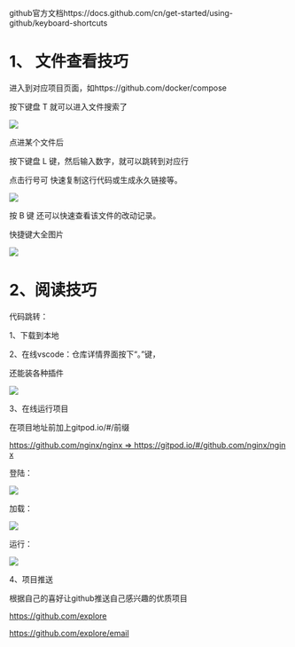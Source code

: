github官方文档https://docs.github.com/cn/get-started/using-github/keyboard-shortcuts





# 1、 文件查看技巧

进入到对应项目页面，如https://github.com/docker/compose



按下键盘 T 就可以进入文件搜索了

![](https://gitee.com/hxc8/images5/raw/master/img/202407172359557.jpg)





点进某个文件后



按下键盘 L 键，然后输入数字，就可以跳转到对应行







点击行号可 快速复制这行代码或生成永久链接等。



![](https://gitee.com/hxc8/images5/raw/master/img/202407172359723.jpg)







按 B 键 还可以快速查看该文件的改动记录。





快捷键大全图片

![](https://gitee.com/hxc8/images5/raw/master/img/202407180000985.jpg)





# 2、阅读技巧



代码跳转：

1、下载到本地

2、在线vscode：仓库详情界面按下“。”键，



还能装各种插件



![](https://gitee.com/hxc8/images5/raw/master/img/202407180000654.jpg)





3、在线运行项目

在项目地址前加上gitpod.io/#/前缀

https://github.com/nginx/nginx => https://gitpod.io/#/github.com/nginx/nginx

登陆：

![](https://gitee.com/hxc8/images5/raw/master/img/202407180000894.jpg)

加载：

![](https://gitee.com/hxc8/images5/raw/master/img/202407180000053.jpg)

运行：

![](https://gitee.com/hxc8/images5/raw/master/img/202407180000503.jpg)





4、项目推送

根据自己的喜好让github推送自己感兴趣的优质项目

https://github.com/explore





https://github.com/explore/email






